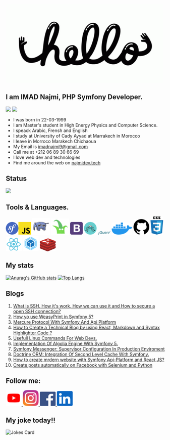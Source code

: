 
<div><img src="https://github.com/najmi9/najmi9/blob/main/love-wide.gif" /></div>

## I am IMAD Najmi, PHP Symfony Developer.

<img src="https://img.shields.io/static/v1?label=Experience&message=3 years&color=red&style=social&logo=github&?logoColor=red"/> ![](https://komarev.com/ghpvc/?username=najmi9&color=blueviolet)

* I was born in 22-03-1999
* I am Master's student in High Energy Physics and Computer Science.
* I speack Arabic, Frensh and English
* I study at University of Cady Ayyad at Marrakech in Morocco
* I leave in Morroco Marakech Chichaoua
* My Email is imadnajmi9@gmail.com
* Call me at +212 06 89 30 66 69
* I love web dev and technologies
* Find me around the web on [najmidev.tech](https://najmidev.tech)

## Status

![](https://github-profile-summary-cards.vercel.app/api/cards/profile-details?username=najmi9&theme=vue)



## Tools & Languages.

<img src="imgs/sf.svg" width="40" alt="Symfony 5"><img src="imgs/javascript.svg" width="40" alt="JS ECMA S6">
<img src="imgs/php.svg" width="56" alt="PHP7+">
<img src="imgs/twig.svg" width="56" alt="+Twig">
<img src="imgs/bootstrap-4.svg" width="40" alt="Bootstrap 5">
<img src="imgs/api.svg" width="40" alt="Api Platform">
<img src="imgs/$.svg" width="40" alt="jQuery">
<img src="imgs/docker.svg" width="65" alt="Docker">
<img src="imgs/git.svg" width="50" alt="GIT">
<img src="imgs/css.svg" width="40" alt="CSS3">
<img src="imgs/react.svg" width="50" alt="React">
<img src="imgs/webpack.svg" width="50" alt="Webpack Encore">
<img src="imgs/redis.svg" width="50" alt="Webpack Encore">

## My stats

[![Anurag's GitHub stats](https://github-readme-stats.vercel.app/api?username=najmi9&count_private=true&show_icons=true&theme=heme=blue-green)](https://github.com/anuraghazra/github-readme-stats)
[![Top Langs](https://github-readme-stats.vercel.app/api/top-langs/?username=najmi9&layout=compact)](https://github.com/anuraghazra/github-readme-stats)

## Blogs

1. <a href="https://www.najmidev.tech/blog/setup-secure-ssh-connection">What is SSH, How it's work, How we can use it and How to secure a open SSH connection?</a>
2. <a href="https://www.najmidev.tech/blog/symfony-weasyprint-php-generate-pdf">How yo use WeasyPrint in Symfony 5?</a>
3. <a href="https://www.najmidev.tech/blog/mercure-symfony-blog">Mercure Protocol With Symfony And Api Platform</a>
4. <a href="https://www.najmidev.tech/blog/react-blog-syntax-highlighter">How to Create a Technical Blog by using React, Markdown and Syntax Highlighter Code ?</a>
5. <a href="https://www.najmidev.tech/blog/useful-linux-commands">Usefull Linux Commands For Web Devs.</a>
6. <a href="https://www.najmidev.tech/blog/symfony-algolia-integration">Implementation Of Algolia Engine With Symfony 5.</a>
7. <a href="https://www.najmidev.tech/blog/messenger-symfony-supervisor">Symfony Messenger: Supervisor Configuration In Production Enviroment</a>
8. <a href="https://www.najmidev.tech/blog/symfony-doctrine-cache">Doctrine ORM: Integration Of Second Level Cache With Symfony.</a>
9. <a href="https://www.najmidev.tech/blog/react-symfony-integration">How to create mrdern website with Symfony Api-Platform and React JS?</a>
10. <a href="https://www.najmidev.tech/blog/facebook-automate-post">Create posts automatically on Facebook with Selenium and Python</a>

## Follow me:
<a href="https://www.youtube.com/channel/UCLN-GyaZh0079KY7uzqEoSw" alt="Youtube">
<img src="imgs/ytb.svg" width="50" alt="Webpack Encore">
</a>

<a href="https://www.instagram.com/imadnjma/" alt="Youtube">
<img src="imgs/insta.svg" width="50" alt="Webpack Encore">
</a>


<a href="https://facebook.com/imad.najmi.cr7">
<img src="imgs/fc.svg" width="50" alt="Facebook">
</a>

<a href="https://linedin.com/mwlite/in/imad-najmi-673746200">
<img src="imgs/linkedin.svg" width="50" alt="Linkedin">
</a>

## My joke today!!



![Jokes Card](https://readme-jokes.vercel.app/api)

